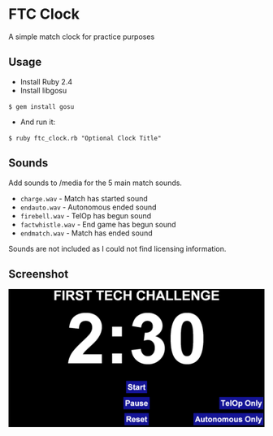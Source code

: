# FTC Clock
A simple match clock for practice purposes

## Usage
* Install Ruby 2.4
* Install libgosu

`$ gem install gosu`

* And run it:

`$ ruby ftc_clock.rb "Optional Clock Title"`

## Sounds
Add sounds to /media for the 5 main match sounds.
* `charge.wav` - Match has started sound
* `endauto.wav` - Autonomous ended sound
* `firebell.wav` - TelOp has begun sound
* `factwhistle.wav` - End game has begun sound
* `endmatch.wav` - Match has ended sound

Sounds are not included as I could not find licensing information.

## Screenshot
![](https://raw.githubusercontent.com/cyberarm/ftc_clock/master/media/screenshot.png)
